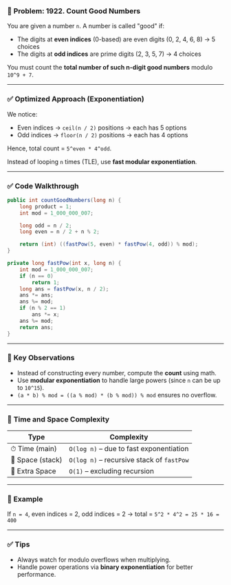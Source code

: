 ### 🔢 **Problem: 1922. Count Good Numbers**

You are given a number `n`. A number is called "good" if:

* The digits at **even indices** (0-based) are even digits (0, 2, 4, 6, 8) → 5 choices
* The digits at **odd indices** are prime digits (2, 3, 5, 7) → 4 choices

You must count the **total number of such n-digit good numbers** modulo `10^9 + 7`.

---

### ✅ **Optimized Approach (Exponentiation)**

We notice:

* Even indices → `ceil(n / 2)` positions → each has 5 options
* Odd indices → `floor(n / 2)` positions → each has 4 options

Hence, total count = `5^even * 4^odd`.

Instead of looping `n` times (TLE), use **fast modular exponentiation**.

---

### ✅ **Code Walkthrough**

```java
public int countGoodNumbers(long n) {
    long product = 1;
    int mod = 1_000_000_007;

    long odd = n / 2;
    long even = n / 2 + n % 2;

    return (int) ((fastPow(5, even) * fastPow(4, odd)) % mod);
}

private long fastPow(int x, long n) {
    int mod = 1_000_000_007;
    if (n == 0)
        return 1;
    long ans = fastPow(x, n / 2);
    ans *= ans;
    ans %= mod;
    if (n % 2 == 1)
        ans *= x;
    ans %= mod;
    return ans;
}
```

---

### 🧠 **Key Observations**

* Instead of constructing every number, compute the **count** using math.
* Use **modular exponentiation** to handle large powers (since `n` can be up to `10^15`).
* `(a * b) % mod = ((a % mod) * (b % mod)) % mod` ensures no overflow.

---

### 🧮 **Time and Space Complexity**

| Type             | Complexity                                |
| ---------------- | ----------------------------------------- |
| ⏱ Time (main)    | `O(log n)` – due to fast exponentiation   |
| 🧠 Space (stack) | `O(log n)` – recursive stack of `fastPow` |
| 💾 Extra Space   | `O(1)` – excluding recursion              |

---

### 📌 Example

If `n = 4`, even indices = 2, odd indices = 2
→ total = `5^2 * 4^2 = 25 * 16 = 400`

---

### ✅ Tips

* Always watch for modulo overflows when multiplying.
* Handle power operations via **binary exponentiation** for better performance.
